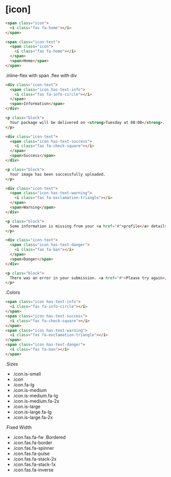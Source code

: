# [icon]

```html
<span class="icon">
  <i class="fas fa-home"></i>
</span>
```

```html
<span class="icon-text">
  <span class="icon">
    <i class="fas fa-home"></i>
  </span>
  <span>Home</span>
</span>
```

.inline-flex with span
.flex with div

```html
<div class="icon-text">
  <span class="icon has-text-info">
    <i class="fas fa-info-circle"></i>
  </span>
  <span>Information</span>
</div>

<p class="block">
  Your package will be delivered on <strong>Tuesday at 08:00</strong>.
</p>

<div class="icon-text">
  <span class="icon has-text-success">
    <i class="fas fa-check-square"></i>
  </span>
  <span>Success</span>
</div>

<p class="block">
  Your image has been successfully uploaded.
</p>

<div class="icon-text">
  <span class="icon has-text-warning">
    <i class="fas fa-exclamation-triangle"></i>
  </span>
  <span>Warning</span>
</div>

<p class="block">
  Some information is missing from your <a href="#">profile</a> details.
</p>

<div class="icon-text">
  <span class="icon has-text-danger">
    <i class="fas fa-ban"></i>
  </span>
  <span>Danger</span>
</div>

<p class="block">
  There was an error in your submission. <a href="#">Please try again</a>.
</p>
```

.Colors

```html
<span class="icon has-text-info">
  <i class="fas fa-info-circle"></i>
</span>
<span class="icon has-text-success">
  <i class="fas fa-check-square"></i>
</span>
<span class="icon has-text-warning">
  <i class="fas fa-exclamation-triangle"></i>
</span>
<span class="icon has-text-danger">
  <i class="fas fa-ban"></i>
</span>
```

.Sizes
* .icon.is-small
* .icon 
* .icon.fa-lg
* .icon.is-medium
* .icon.is-medium.fa-lg
* .icon.is-medium.fa-2x
* .icon.is-large
* .icon.is-large.fa-lg
* .icon.is-large.fa-2x

.Fixed Width
* .icon.fas.fa-fw
.Bordered
* .icon.fas.fa-border
* .icon.fas.fa-spinner
* .icon.fas.fa-pulse
* .icon.fas.fa-stack-2x
* .icon.fas.fa-stack-1x
* .icon.fas.fa-inverse


